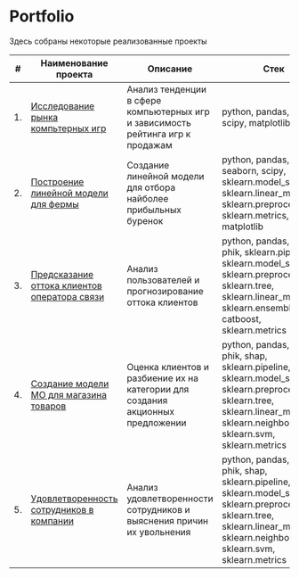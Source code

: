 # Portfolio

Здесь собраны некоторые реализованные проекты

| #    | Наименование проекта                | Описание                                                     | Стек                                                         |
| ---- | ------------------------------------------------------------ | ------------------------------------------------------------ | ------------------------------------------------------------ |
| 1.   | [Исследование рынка компьтерных игр](https://github.com/Sergey-Beloglazov/Project/tree/main/Исследование%20рынка%20компьютерных%20игр) | Анализ тенденции в сфере компьютерных игр и зависимость рейтинга игр к продажам | python, pandas, numpy, scipy, matplotlib       |
| 2.   | [Построение линейной модели для фермы](https://github.com/Sergey-Beloglazov/Project/tree/main/Построение%20линейной%20модели%20для%20Фермы) | Создание линейной модели для отбора найболее прибыльных буренок | python, pandas, numpy, seaborn, scipy, sklearn.model_selection, sklearn.linear_model, sklearn.preprocessing, sklearn.metrics, matplotlib |
| 3.   | [Предсказание оттока клиентов оператора связи](https://github.com/Sergey-Beloglazov/Project/tree/main/Предсказание%20оттока%20клиентов%20оператора%20связи) | Анализ пользователей и прогнозирование оттока клиентов             | python, pandas, numpy, phik, sklearn.pipeline, sklearn.model_selection, sklearn.preprocessing, sklearn.tree, sklearn.linear_model, sklearn.ensemble, catboost, sklearn.metrics|
| 4.   | [Создание модели МО для магазина товаров](https://github.com/Sergey-Beloglazov/Project/tree/main/Создание%20модели%20МО%20для%20магазина%20товаров) | Оценка клиентов и разбиение их на категории для создания акционных предложении             |  python, pandas, numpy, phik, shap, sklearn.pipeline, sklearn.model_selection, sklearn.preprocessing, sklearn.tree, sklearn.linear_model, sklearn.neighbors, sklearn.svm, sklearn.metrics |
| 5.   | [Удовлетворенность сотрудников в компании](https://github.com/Sergey-Beloglazov/Project/tree/main/Удовлетворенность%20сотрудников%20в%20компании%20Работа%20с%20заботой) | Анализ удовлетворенности сотрудников и выяснения причин их увольнения           | python, pandas, numpy, phik, shap, sklearn.pipeline, sklearn.model_selection, sklearn.preprocessing, sklearn.tree, sklearn.linear_model, sklearn.neighbors, sklearn.svm, sklearn.metrics |
